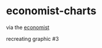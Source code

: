 # economist-charts

via the [economist](https://medium.economist.com/mistakes-weve-drawn-a-few-8cdd8a42d368)

recreating graphic #3
